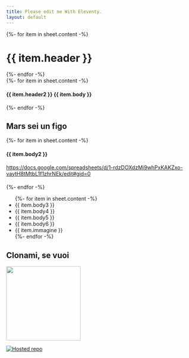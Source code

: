 ```yaml
---
title: Please edit me With Eleventy.
layout: default
---
```





<div class="listing">
{%- for item in sheet.content -%}
  <h1>{{ item.header }}</h1>
{%- endfor -%}
</div>


<div class="listing">
{%- for item in sheet.content -%}
  <h4>{{ item.header2 }} {{ item.body }}</h4>
{%- endfor -%}
</div>



## Mars sei un figo

<div class="listing">
{%- for item in sheet.content -%}
  <h4>{{ item.body2 }}</h4>
<a href="https://docs.google.com/spreadsheets/d/1-rdzDOXdzMi9whPxKAKZxo-vaytH8tMtbL1f1zhrNEk/edit#gid=0">https://docs.google.com/spreadsheets/d/1-rdzDOXdzMi9whPxKAKZxo-vaytH8tMtbL1f1zhrNEk/edit#gid=0</a>  
  <h4></h4>
{%- endfor -%}
</div>

<ul class="listing">
{%- for item in sheet.content -%}
  <li>{{ item.body3 }}</li>
  <li>{{ item.body4 }}</li>
  <li>{{ item.body5 }}</li>
  <li>{{ item.body6 }}</li>
  <li>{{ item.immagine }}</li>
{%- endfor -%}
</ul>

## Clonami, se vuoi

<a href="https://github.com/trinkolleffe/"><img src="{{ item.immagine }}" style="width: 200px"/></a>



[![Hosted repo](item.immagine)](https://github.com/trinkolleffe/)



